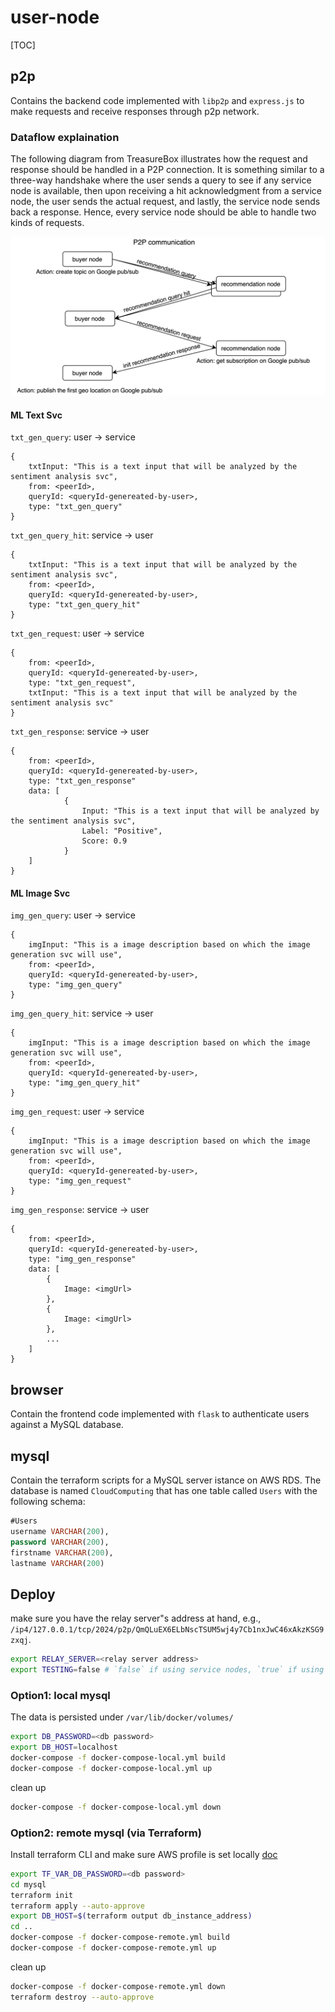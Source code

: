 # user-node
[TOC]
## p2p

Contains the backend code implemented with `libp2p` and `express.js` to make requests and receive responses through p2p network.

### Dataflow explaination
The following diagram from TreasureBox illustrates how the request and response should be handled in a P2P connection. It is something similar to a three-way handshake where the user sends a query to see if any service node is available, then upon receiving a hit acknowledgment from a service node, the user sends the actual request, and lastly, the service node sends back a response. Hence, every service node should be able to handle two kinds of requests.

![](https://raw.githubusercontent.com/yuhanzz/TreasureBox/master/images/image5.png)

#### ML Text Svc

`txt_gen_query`: user -> service
```
{
    txtInput: "This is a text input that will be analyzed by the sentiment analysis svc",
    from: <peerId>,
    queryId: <queryId-genereated-by-user>,
    type: "txt_gen_query"
}
```

`txt_gen_query_hit`: service -> user
```
{
    txtInput: "This is a text input that will be analyzed by the sentiment analysis svc",
    from: <peerId>,
    queryId: <queryId-genereated-by-user>,
    type: "txt_gen_query_hit"
}
```

`txt_gen_request`:  user -> service
```
{
    from: <peerId>,
    queryId: <queryId-genereated-by-user>,
    type: "txt_gen_request",
    txtInput: "This is a text input that will be analyzed by the sentiment analysis svc"
}
```

`txt_gen_response`:  service -> user
```
{
    from: <peerId>,
    queryId: <queryId-genereated-by-user>,
    type: "txt_gen_response"
    data: [
            {
                Input: "This is a text input that will be analyzed by the sentiment analysis svc",
                Label: "Positive",
                Score: 0.9
            }
    ]
}
```

#### ML Image Svc

`img_gen_query`: user -> service
```
{
    imgInput: "This is a image description based on which the image generation svc will use",
    from: <peerId>,
    queryId: <queryId-genereated-by-user>,
    type: "img_gen_query"
}
```

`img_gen_query_hit`: service -> user
```
{
    imgInput: "This is a image description based on which the image generation svc will use",
    from: <peerId>,
    queryId: <queryId-genereated-by-user>,
    type: "img_gen_query_hit"
}
```

`img_gen_request`:  user -> service
```
{
    imgInput: "This is a image description based on which the image generation svc will use",
    from: <peerId>,
    queryId: <queryId-genereated-by-user>,
    type: "img_gen_request"
}
```

`img_gen_response`: service -> user

```
{
    from: <peerId>,
    queryId: <queryId-genereated-by-user>,
    type: "img_gen_response"
    data: [
        {
            Image: <imgUrl>
        },
        {
            Image: <imgUrl>
        },
        ...
    ]
}
```


## browser

Contain the frontend code implemented with `flask` to authenticate users against a MySQL database. 

## mysql

Contain the terraform scripts for a MySQL server istance on AWS RDS. The database is named `CloudComputing` that has one table called `Users` with the following schema:

```sql
#Users
username VARCHAR(200),
password VARCHAR(200),
firstname VARCHAR(200),
lastname VARCHAR(200)
```

## Deploy

make sure you have the relay server"s address at hand, e.g., `/ip4/127.0.0.1/tcp/2024/p2p/QmQLuEX6ELbNscTSUM5wj4y7Cb1nxJwC46xAkzKSG9zxqj`.

```bash
export RELAY_SERVER=<relay server address>
export TESTING=false # `false` if using service nodes, `true` if using mock data
```

### Option1: local mysql
The data is persisted under `/var/lib/docker/volumes/`

```bash
export DB_PASSWORD=<db password>
export DB_HOST=localhost
docker-compose -f docker-compose-local.yml build
docker-compose -f docker-compose-local.yml up
```

clean up
```bash
docker-compose -f docker-compose-local.yml down
```

### Option2: remote mysql (via Terraform)

Install terraform CLI and make sure AWS profile is set locally [doc](https://registry.terraform.io/providers/hashicorp/aws/latest/docs#shared-configuration-and-credentials-files)

```bash
export TF_VAR_DB_PASSWORD=<db password>
cd mysql
terraform init
terraform apply --auto-approve
export DB_HOST=$(terraform output db_instance_address)
cd ..
docker-compose -f docker-compose-remote.yml build
docker-compose -f docker-compose-remote.yml up
```

clean up
```bash
docker-compose -f docker-compose-remote.yml down
terraform destroy --auto-approve
```